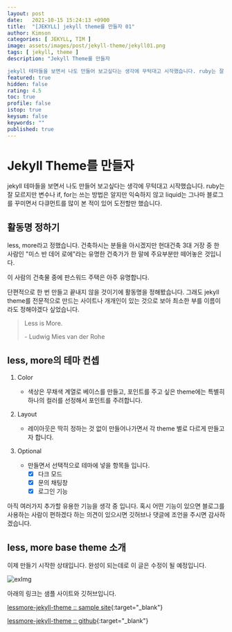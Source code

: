 ```yaml
---
layout: post
date:   2021-10-15 15:24:13 +0900
title:  "[JEKYLL] jekyll theme를 만들자 01"
author: Kimson
categories: [ JEKYLL, TIM ]
image: assets/images/post/jekyll-theme/jekyll01.png
tags: [ jekyll, theme ]
description: "Jekyll Theme를 만들자

jekyll 테마들을 보면서 나도 만들어 보고싶다는 생각에 무턱대고 시작했습니다. ruby는 잘 모르지만 변수나 if, for는 쓰는 방법은 알지만 익숙하지 않고 liquid는 그나마 블로그를 꾸미면서 다큐먼트를 많이 본 적이 있어 도전할만 했습니다."
featured: true
hidden: false
rating: 4.5
toc: true
profile: false
istop: true
keysum: false
keywords: ""
published: true
---
```


# Jekyll Theme를 만들자

jekyll 테마들을 보면서 나도 만들어 보고싶다는 생각에 무턱대고 시작했습니다. ruby는 잘 모르지만 변수나 if, for는 쓰는 방법은 알지만 익숙하지 않고 liquid는 그나마 블로그를 꾸미면서 다큐먼트를 많이 본 적이 있어 도전할만 했습니다.

## 활동명 정하기

less, more라고 정했습니다. 건축하시는 분들을 아시겠지만 현대건축 3대 거장 중 한 사람인 "미스 반 데어 로에"라는 유명한 건축가가 한 말에 주요부분만 떼어놓은 것입니다.

<span class="text-decoration-line-through">이 사람의 건축물 중에 판스워드 주택은 아주 유명합니다.</span>

단편적으로 한 번 만들고 끝내지 않을 것이기에 활동명을 정해봤습니다. 그래도 jekyll theme를 전문적으로 만드는 사이트나 개개인이 있는 것으로 보아 최소한 부를 이름이라도 정해야겠다 싶었습니다.

> Less is More.
> 
> \- Ludwig Mies van der Rohe

## less, more의 테마 컨셉

1. Color
   - 색상은 무채색 계열로 베이스를 만들고, 포인트를 주고 싶은 theme에는 특별히 하나의 컬러를 선정해서 포인트를 주려합니다.

2. Layout
   - 레이아웃은 딱히 정하는 것 없이 만들어나가면서 각 theme 별로 다르게 만들고자 합니다.

3. Optional
   - 만들면서 선택적으로 테마에 넣을 항목들 입니다.
     - [x] 다크 모드
     - [x] 문의 채팅창
     - [x] 로그인 기능

아직 여러가지 추가할 유용한 기능을 생각 중 입니다. 혹시 어떤 기능이 있으면 블로그를 사용하는 사람이 편하겠다 하는 의견이 있으시면 깃허브나 댓글에 조언을 주시면 감사하겠습니다.

## less, more base theme 소개

이제 만들기 시작한 상태입니다. 완성이 되는데로 이 글은 수정이 될 예정입니다.  

![exImg]({{site.baseurl}}/assets/images/post/jekyll-theme/jekyll01.png '샘플 이미지')

아래의 링크는 샘플 사이트와 깃허브입니다.

[lessmore-jekyll-theme :: sample site](https://kkn1125.github.io/lessmore-jekyll-theme/ 'less, more jekyll theme - 샘플 사이트'){:target="_blank"}

[lessmore-jekyll-theme :: github](https://github.com/kkn1125/lessmore-jekyll-theme 'less, more jekyll theme - 깃허브'){:target="_blank"}